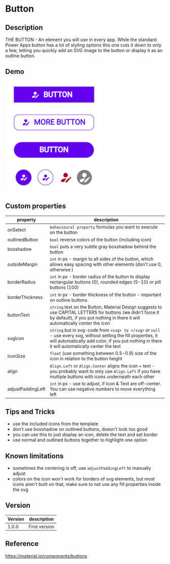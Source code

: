 # Button

## Description

THE BUTTON - An element you will use in every app. While the standard Power Apps button has a lot of styling options this one cuts it down to only a few, letting you quickly add an SVG image to the button or display it as an outline button.

## Demo

![Button](../assets/cmp_MD_button_examples.png)

## Custom properties

| property | description |
| --- | --- |
| onSelect | `behavioural property` formulas you want to execute on the button |
| outlinedButton | `bool` reverse colors of the button (including icon) |
| boxshadow | `bool` puts a very subtle gray boxshadow behind the button |
| outsideMargin | `int` in px - margin to all sides of the button, which allows easy spacing with other elements (don't use 0, otherwise ) |
| borderRadius | `int` in px - border radius of the button to display rectangular buttons (0), rounded edges (5-10) or pill buttons (100) |
| borderThickness | `int` in px - border thickness of the button - important on outline buttons |
| buttonText | `string` text on the Button, Material Design suggests to use CAPITAL LETTERS for buttons (we didn't force it by default), if you put nothing in there it will automatically center the icon |
| svgIcon | `string` but in svg-code from `<svg> to </svg>` or `null` - use every svg, without setting the fill properties, it will automatically add color, if you put nothing in there it will automatically center the text |
| iconSize | `float` (use something between 0.5-0.9) size of the icon in relation to the button height |
| align | `Align.Left` or `Align.Center` aligns the icon + text - you probably want to only use `Align.Left` if you have multiple buttons with icons underneath each other |
| adjustPaddingLeft | `int` in px - use to adjust, if Icon & Text are off-center. You can use negative numbers to move everything left |

## Tips and Tricks

* use the included icons from the template
* don't use boxshadow on outlined buttons, doesn't look too good
* you can use this to just display an icon, delete the text and set border
* use normal and outlined buttons together to highlight one option

## Known limitations

* sometimes the centering is off, use `adjustPaddingLeft` to manually adjust
* colors on the icon won't work for borders of svg elements, but most icons aren't built on that, make sure to not use any fill properties inside the svg

## Version

| Version | description |
| --- | --- |
| 1.0.0 | First version |

## Reference

https://material.io/components/buttons
